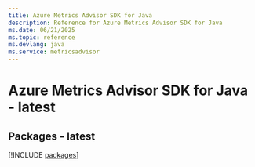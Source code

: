 ```yaml
---
title: Azure Metrics Advisor SDK for Java
description: Reference for Azure Metrics Advisor SDK for Java
ms.date: 06/21/2025
ms.topic: reference
ms.devlang: java
ms.service: metricsadvisor
---
```

# Azure Metrics Advisor SDK for Java - latest
## Packages - latest
[!INCLUDE [packages](metrics-advisor-index.md)]